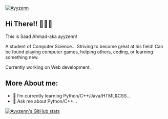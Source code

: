 [![Ayyzenn](./img/ok.png)](https://ayyzenn.dev)



## Hi There!! 🙋🏻‍♂️
This is Saad Ahmad-aka ayyzenn! 

A student of Computer Science… Striving to become great at his field! Can be found playing computer games, helping others, coding, or learning something new.

Currently working on Web development.

## More About me:
- 🌱 I’m currently learning Python/C++/Java/HTML&CSS...
- 💬 Ask me about Python/C++...



[![Ayyzenn's GitHub stats](https://github-readme-stats.vercel.app/api?username=anuraghazra)](https://github.com/anuraghazra/github-readme-stats)


